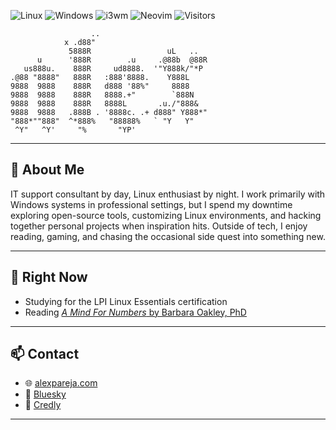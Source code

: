 
<!-- Badge Bar -->
![Linux](https://img.shields.io/badge/-Linux-772953?style=flat-square&logo=linux&logoColor=white)
![Windows](https://img.shields.io/badge/-Windows-blue?style=flat-square&logo=windows&logoColor=white)
![i3wm](https://img.shields.io/badge/-i3wm-44475a?style=flat-square&logo=i3&logoColor=white)
![Neovim](https://img.shields.io/badge/-Neovim-57A143?style=flat-square&logo=neovim&logoColor=white)
![Visitors](https://komarev.com/ghpvc/?username=alexanderpareja&color=blue&style=flat-square)
```
                  ..                         
            x .d88"                          
             5888R                 uL   ..   
      u      '888R        .u     .@88b  @88R 
   us888u.    888R     ud8888.  '"Y888k/"*P  
.@88 "8888"   888R   :888'8888.    Y888L     
9888  9888    888R   d888 '88%"     8888     
9888  9888    888R   8888.+"        `888N    
9888  9888    888R   8888L       .u./"888&   
9888  9888   .888B . '8888c. .+ d888" Y888*" 
"888*""888"  ^*888%   "88888%   ` "Y   Y"    
 ^Y"   ^Y'     "%       "YP'                 
```
---

## 👤 About Me

IT support consultant by day, Linux enthusiast by night. I work primarily with Windows systems in professional settings, but I spend my downtime exploring open-source tools, customizing Linux environments, and hacking together personal projects when inspiration hits. Outside of tech, I enjoy reading, gaming, and chasing the occasional side quest into something new.

---

## 🧭 Right Now
- Studying for the LPI Linux Essentials certification
- Reading [*A Mind For Numbers* by Barbara Oakley, PhD](https://barbaraoakley.com/books/a-mind-for-numbers/)
  
---

## 📫 Contact  
- 🌐 [alexpareja.com](https://alexpareja.com)  
- 🦋 [Bluesky](https://bsky.app/profile/alexpareja.com)  
- 📜 [Credly](https://www.credly.com/users/alexander-pareja)

---
